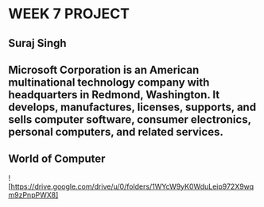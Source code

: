 # WEEK 7 PROJECT

## Suraj Singh

## Microsoft Corporation is an American multinational technology company with headquarters in Redmond, Washington. It develops, manufactures, licenses, supports, and sells computer software, consumer electronics, personal computers, and related services.

## World of Computer

![https://drive.google.com/drive/u/0/folders/1WYcW9yK0WduLeip972X9wqm9zPnpPWX8]

